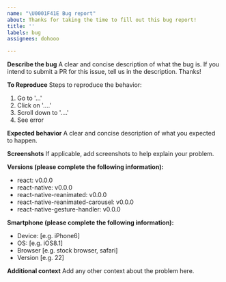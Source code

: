 ```yaml
---
name: "\U0001F41E Bug report"
about: Thanks for taking the time to fill out this bug report!
title: ''
labels: bug
assignees: dohooo

---
```





<!---
I am still actively maintaining this project, but because I have more work to do in life, I will only deal with problems on weekends at present. If you have important and urgent problems, you can ask me to give some time for you through Sponsor. ❤️
-->





<!---
Any problem that does not include an accurate reproduction step is likely to be closed 
-->
**Describe the bug**
A clear and concise description of what the bug is. If you intend to submit a PR for this issue, tell us in the description. Thanks!

**To Reproduce**
Steps to reproduce the behavior:
1. Go to '...'
2. Click on '....'
3. Scroll down to '....'
4. See error

**Expected behavior**
A clear and concise description of what you expected to happen.

**Screenshots**
If applicable, add screenshots to help explain your problem.

**Versions (please complete the following information):**
 - react: v0.0.0  
 - react-native: v0.0.0  
 - react-native-reanimated: v0.0.0    
 - react-native-reanimated-carousel: v0.0.0  
 - react-native-gesture-handler: v0.0.0  

**Smartphone (please complete the following information):**
 - Device: [e.g. iPhone6]
 - OS: [e.g. iOS8.1]
 - Browser [e.g. stock browser, safari]
 - Version [e.g. 22]

**Additional context**
Add any other context about the problem here.
